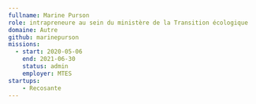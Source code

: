 ```yaml
---
fullname: Marine Purson
role: intrapreneure au sein du ministère de la Transition écologique
domaine: Autre
github: marinepurson
missions:
  - start: 2020-05-06
    end: 2021-06-30
    status: admin
    employer: MTES
startups:
    - Recosante
---
```

